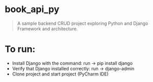 # book_api_py

> A sample backend CRUD project exploring Python and Django Framework and architecture.

# To run:
- Install Django with the command: run -> pip install django
- Verify that Django installed correctly: run -> django-admin
- Clone project and start project (PyCharm IDE)
